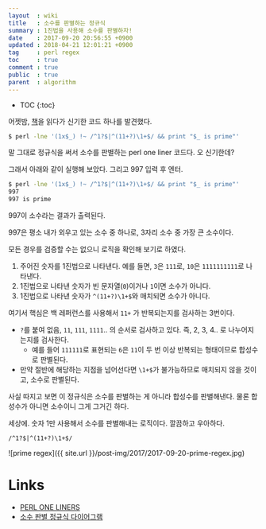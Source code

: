```yaml
---
layout  : wiki
title   : 소수를 판별하는 정규식
summary : 1진법을 사용해 소수를 판별하자!
date    : 2017-09-20 20:56:55 +0900
updated : 2018-04-21 12:01:21 +0900
tag     : perl regex
toc     : true
comment : true
public  : true
parent  : algorithm
---
```

* TOC
{:toc}

어젯밤, [책](https://www.nostarch.com/perloneliners)을 읽다가 신기한 코드 하나를 발견했다.

```sh
$ perl -lne '(1x$_) !~ /^1?$|^(11+?)\1+$/ && print "$_ is prime"'
```

말 그대로 정규식을 써서 소수를 판별하는 perl one liner 코드다. 오 신기한데?

그래서 아래와 같이 실행해 보았다. 그리고 997 입력 후 엔터.

```sh
$ perl -lne '(1x$_) !~ /^1?$|^(11+?)\1+$/ && print "$_ is prime"'
997
997 is prime
```
997이 소수라는 결과가 출력된다.

997은 평소 내가 외우고 있는 소수 중 하나로, 3자리 소수 중 가장 큰 소수이다.

모든 경우를 검증할 수는 없으니 로직을 확인해 보기로 하였다.

1. 주어진 숫자를 1진법으로 나타낸다. 예를 들면, `3`은 `111`로, `10`은 `1111111111`로 나타낸다.
2. 1진법으로 나타낸 숫자가 빈 문자열(`0`)이거나 `1`이면 소수가 아니다.
3. 1진법으로 나타낸 숫자가 `^(11+?)\1+$`와 매치되면 소수가 아니다.

여기서 핵심은 백 레퍼런스를 사용해서 `11+` 가 반복되는지를 검사하는 3번이다.

* `?`를 붙여 없음, `11`, `111`, `1111`.. 의 순서로 검사하고 있다. 즉, 2, 3, 4.. 로 나누어지는지를 검사한다.
    * 예를 들어 `111111`로 표현되는 `6`은 `11`이 두 번 이상 반복되는 형태이므로 합성수로 판별된다.
* 만약 절반에 해당하는 지점을 넘어선다면 `\1+$`가 불가능하므로 매치되지 않을 것이고, 소수로 판별된다.

사실 따지고 보면 이 정규식은 소수를 판별하는 게 아니라 합성수를 판별해낸다.
물론 합성수가 아니면 소수이니 그게 그거긴 하다.

세상에. 숫자 1만 사용해서 소수를 판별해내는 로직이다. 깔끔하고 우아하다.

```
/^1?$|^(11+?)\1+$/
```

![prime regex]({{ site.url }}/post-img/2017/2017-09-20-prime-regex.jpg)

# Links

* [PERL ONE LINERS](https://www.nostarch.com/perloneliners)
* [소수 판별 정규식 다이어그램](https://regexper.com/?#%5E1%3F%24%7C%5E(11%2B%3F)%5C1%2B%24)
